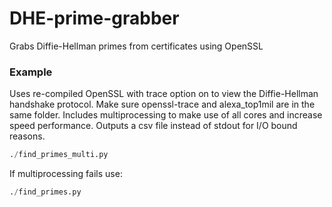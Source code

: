 # DHE-prime-grabber
Grabs Diffie-Hellman primes from certificates using OpenSSL

### Example
Uses re-compiled OpenSSL with trace option on to view the Diffie-Hellman handshake protocol. Make sure openssl-trace and alexa_top1mil are in the same folder. Includes multiprocessing to make use of all cores and increase speed performance. Outputs a csv file instead of stdout for I/O bound reasons.

```python
./find_primes_multi.py
```

If multiprocessing fails use:
```python
./find_primes.py 
```

